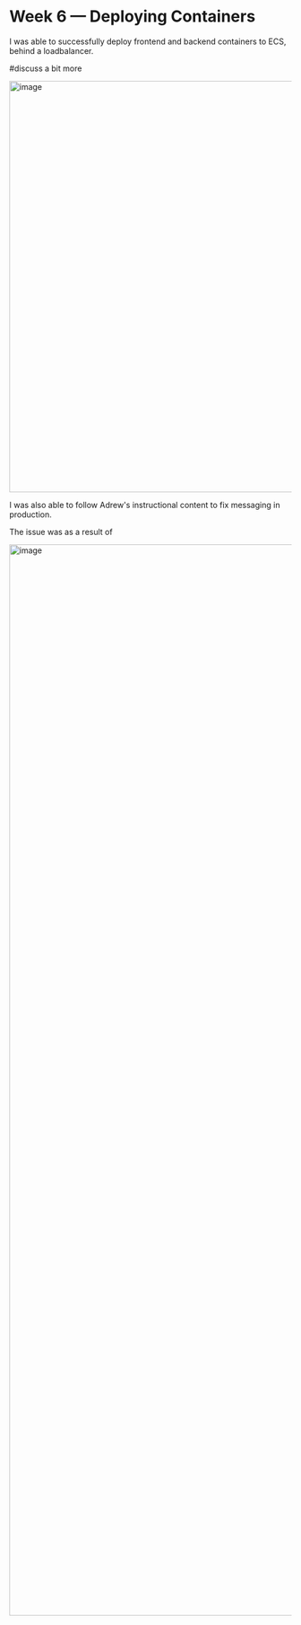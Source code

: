 # Week 6 — Deploying Containers






I was able to successfully deploy frontend and backend containers to ECS, behind a loadbalancer.

#discuss a bit more

<img width="733" alt="image" src="https://user-images.githubusercontent.com/112012120/233143302-d6a6ad97-6cee-47a8-adb1-a3aba138993b.png">


I was also able to follow Adrew's instructional content to fix messaging in production.

The issue was as a result of 

<img width="1909" alt="image" src="https://user-images.githubusercontent.com/112012120/234297198-6dabfb91-6d90-41c4-90d6-53926fd64ba8.png">

